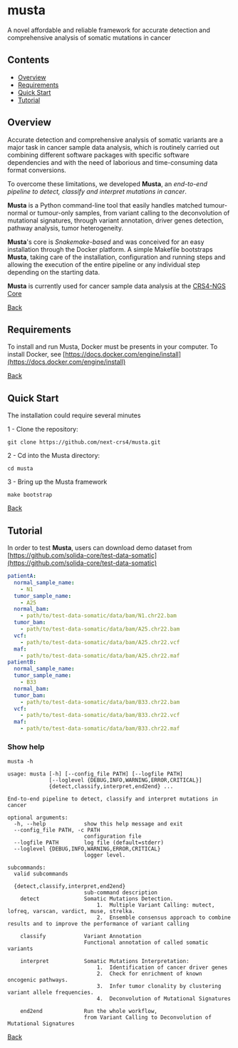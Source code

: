 # musta
A novel affordable and reliable framework for accurate detection and comprehensive analysis of somatic mutations in cancer

## Contents
- [Overview](#overview)
- [Requirements](#requirements)
- [Quick Start](#quick-start)
- [Tutorial](#tutorial)

## Overview
Accurate detection and comprehensive analysis of somatic variants are a major task in cancer sample data analysis,
which is routinely carried out combining different software packages with specific software dependencies
and with the need of laborious and  time-consuming data format conversions.

To overcome these limitations, we developed **Musta**, an *end-to-end pipeline to detect, classify
and interpret mutations in cancer*.

**Musta** is a Python command-line tool that easily handles matched tumour-normal or tumour-only samples, from variant
calling to the deconvolution of mutational signatures, through variant annotation,
driver genes detection, pathway analysis, tumor heterogeneity.

**Musta**'s core is *Snakemake-based* and  was conceived for an easy installation through the Docker platform.
A simple Makefile bootstraps **Musta**,
taking care of the installation,
configuration and running steps and allowing the execution of the entire pipeline
or any individual step depending on the starting data.

**Musta**  is currently used for cancer sample data analysis at the [CRS4-NGS Core](https://www.crs4.it/next/)


[Back](#contents)

## Requirements
To install and run Musta, Docker must be presents in your computer.
To install Docker, see [https://docs.docker.com/engine/install](https://docs.docker.com/engine/install) 

[Back](#contents)

## Quick Start
The installation could require several minutes

1 - Clone the repository:

```shell
git clone https://github.com/next-crs4/musta.git
````

2 - Cd into the Musta directory:
```shell
cd musta
```

3 - Bring up the Musta framework

```shell
make bootstrap
```

[Back](#contents)


## Tutorial
In order to test **Musta**, users can download demo dataset from [https://github.com/solida-core/test-data-somatic](https://github.com/solida-core/test-data-somatic)

```yaml
patientA:
  normal_sample_name:
    - N1
  tumor_sample_name:
    - A25
  normal_bam:
    - path/to/test-data-somatic/data/bam/N1.chr22.bam
  tumor_bam:
    - path/to/test-data-somatic/data/bam/A25.chr22.bam
  vcf:
    - path/to/test-data-somatic/data/bam/A25.chr22.vcf
  maf:
    - path/to/test-data-somatic/data/bam/A25.chr22.maf
patientB:
  normal_sample_name:
  tumor_sample_name:
    - B33
  normal_bam:
  tumor_bam:
    - path/to/test-data-somatic/data/bam/B33.chr22.bam
  vcf:
    - path/to/test-data-somatic/data/bam/B33.chr22.vcf
  maf:
    - path/to/test-data-somatic/data/bam/B33.chr22.maf 
```
### Show help

```shell
musta -h
```

```shell
usage: musta [-h] [--config_file PATH] [--logfile PATH]
             [--loglevel {DEBUG,INFO,WARNING,ERROR,CRITICAL}]
             {detect,classify,interpret,end2end} ...

End-to-end pipeline to detect, classify and interpret mutations in cancer

optional arguments:
  -h, --help            show this help message and exit
  --config_file PATH, -c PATH
                        configuration file
  --logfile PATH        log file (default=stderr)
  --loglevel {DEBUG,INFO,WARNING,ERROR,CRITICAL}
                        logger level.

subcommands:
  valid subcommands

  {detect,classify,interpret,end2end}
                        sub-command description
    detect              Somatic Mutations Detection.
                            1.  Multiple Variant Calling: mutect, lofreq, varscan, vardict, muse, strelka.
                            2.  Ensemble consensus approach to combine results and to improve the performance of variant calling
                        
    classify            Variant Annotation
                        Functional annotation of called somatic variants 
                        
    interpret           Somatic Mutations Interpretation:
                            1.  Identification of cancer driver genes 
                            2.  Check for enrichment of known oncogenic pathways.
                            3.  Infer tumor clonality by clustering variant allele frequencies.
                            4.  Deconvolution of Mutational Signatures
                            
    end2end             Run the whole workflow, 
                        from Variant Calling to Deconvolution of Mutational Signatures
```

[Back](#contents)

